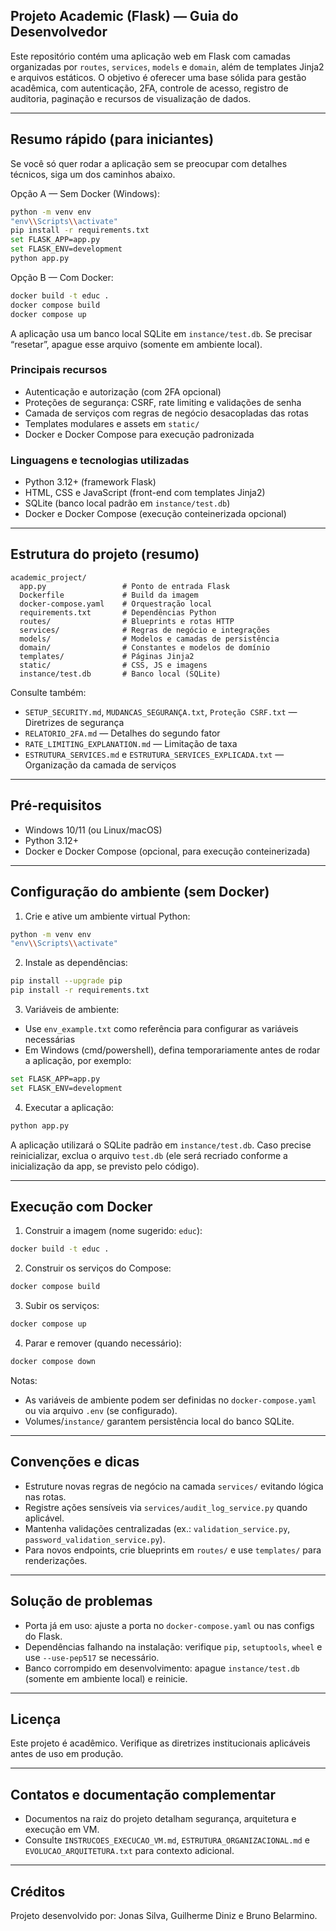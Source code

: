 ## Projeto Academic (Flask) — Guia do Desenvolvedor

Este repositório contém uma aplicação web em Flask com camadas organizadas por `routes`, `services`, `models` e `domain`, além de templates Jinja2 e arquivos estáticos. O objetivo é oferecer uma base sólida para gestão acadêmica, com autenticação, 2FA, controle de acesso, registro de auditoria, paginação e recursos de visualização de dados.

---

## Resumo rápido (para iniciantes)

Se você só quer rodar a aplicação sem se preocupar com detalhes técnicos, siga um dos caminhos abaixo.

Opção A — Sem Docker (Windows):

```bash
python -m venv env
"env\\Scripts\\activate"
pip install -r requirements.txt
set FLASK_APP=app.py
set FLASK_ENV=development
python app.py
```

Opção B — Com Docker:

```bash
docker build -t educ .
docker compose build
docker compose up
```

A aplicação usa um banco local SQLite em `instance/test.db`. Se precisar “resetar”, apague esse arquivo (somente em ambiente local).

### Principais recursos

- Autenticação e autorização (com 2FA opcional)
- Proteções de segurança: CSRF, rate limiting e validações de senha
- Camada de serviços com regras de negócio desacopladas das rotas
- Templates modulares e assets em `static/`
- Docker e Docker Compose para execução padronizada

### Linguagens e tecnologias utilizadas

- Python 3.12+ (framework Flask)
- HTML, CSS e JavaScript (front-end com templates Jinja2)
- SQLite (banco local padrão em `instance/test.db`)
- Docker e Docker Compose (execução conteinerizada opcional)

---

## Estrutura do projeto (resumo)

```
academic_project/
  app.py                 # Ponto de entrada Flask
  Dockerfile             # Build da imagem
  docker-compose.yaml    # Orquestração local
  requirements.txt       # Dependências Python
  routes/                # Blueprints e rotas HTTP
  services/              # Regras de negócio e integrações
  models/                # Modelos e camadas de persistência
  domain/                # Constantes e modelos de domínio
  templates/             # Páginas Jinja2
  static/                # CSS, JS e imagens
  instance/test.db       # Banco local (SQLite)
```

Consulte também:

- `SETUP_SECURITY.md`, `MUDANCAS_SEGURANÇA.txt`, `Proteção CSRF.txt` — Diretrizes de segurança
- `RELATORIO_2FA.md` — Detalhes do segundo fator
- `RATE_LIMITING_EXPLANATION.md` — Limitação de taxa
- `ESTRUTURA_SERVICES.md` e `ESTRUTURA_SERVICES_EXPLICADA.txt` — Organização da camada de serviços

---

## Pré‑requisitos

- Windows 10/11 (ou Linux/macOS)
- Python 3.12+
- Docker e Docker Compose (opcional, para execução conteinerizada)

---

## Configuração do ambiente (sem Docker)

1. Crie e ative um ambiente virtual Python:

```bash
python -m venv env
"env\\Scripts\\activate"
```

2. Instale as dependências:

```bash
pip install --upgrade pip
pip install -r requirements.txt
```

3. Variáveis de ambiente:

- Use `env_example.txt` como referência para configurar as variáveis necessárias
- Em Windows (cmd/powershell), defina temporariamente antes de rodar a aplicação, por exemplo:

```bash
set FLASK_APP=app.py
set FLASK_ENV=development
```

4. Executar a aplicação:

```bash
python app.py
```

A aplicação utilizará o SQLite padrão em `instance/test.db`. Caso precise reinicializar, exclua o arquivo `test.db` (ele será recriado conforme a inicialização da app, se previsto pelo código).

---

## Execução com Docker

1. Construir a imagem (nome sugerido: `educ`):

```bash
docker build -t educ .
```

2. Construir os serviços do Compose:

```bash
docker compose build
```

3. Subir os serviços:

```bash
docker compose up
```

4. Parar e remover (quando necessário):

```bash
docker compose down
```

Notas:

- As variáveis de ambiente podem ser definidas no `docker-compose.yaml` ou via arquivo `.env` (se configurado).
- Volumes/`instance/` garantem persistência local do banco SQLite.

---

## Convenções e dicas

- Estruture novas regras de negócio na camada `services/` evitando lógica nas rotas.
- Registre ações sensíveis via `services/audit_log_service.py` quando aplicável.
- Mantenha validações centralizadas (ex.: `validation_service.py`, `password_validation_service.py`).
- Para novos endpoints, crie blueprints em `routes/` e use `templates/` para renderizações.

---

## Solução de problemas

- Porta já em uso: ajuste a porta no `docker-compose.yaml` ou nas configs do Flask.
- Dependências falhando na instalação: verifique `pip`, `setuptools`, `wheel` e use `--use-pep517` se necessário.
- Banco corrompido em desenvolvimento: apague `instance/test.db` (somente em ambiente local) e reinicie.

---

## Licença

Este projeto é acadêmico. Verifique as diretrizes institucionais aplicáveis antes de uso em produção.

---

## Contatos e documentação complementar

- Documentos na raiz do projeto detalham segurança, arquitetura e execução em VM.
- Consulte `INSTRUCOES_EXECUCAO_VM.md`, `ESTRUTURA_ORGANIZACIONAL.md` e `EVOLUCAO_ARQUITETURA.txt` para contexto adicional.

---

## Créditos

Projeto desenvolvido por: Jonas Silva, Guilherme Diniz e Bruno Belarmino.
